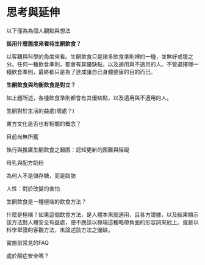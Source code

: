 # 思考與延伸

以下僅為為個人觀點與想法

**該用什麼態度來看待生酮飲食？**

以客觀與科學的角度來看。生酮飲食只是諸多飲食準則裡的一種，並無好或壞之分。任何一種飲食準則，都會有其優缺點，以及適用與不適用的人。不管選擇哪一種飲食準則，最終都只是為了達成讓自已身體健康的目的而已。

**生酮飲食與均衡飲食是對立？**

如上題所述，各㮔飲食準則都會有其優缺點，以及適用與不適用的人。

生酮對於生活的益處\(壞處？\)

東方文化是否也有相關的概念？

目前尚無所獲

執行與推廣生酮飲食之艱困：認知更新的困難與阻礙

母乳與配方奶粉

為何人不是儲存糖，而是脂肪

人性：對於改變的害怕

生酮飲食是一種極端的飲食方法？

什麼是極端？如果這個飲食方法，是人體本來就適用，且各方證據，以及結果顯示該方法對人體安全有益處，便不應該以極端這種略帶負面的形容詞來冠上。或是以科學舉證的客觀方法，來論述該方法之優缺。

實施前常見的FAQ

處於酮症安全嗎？

